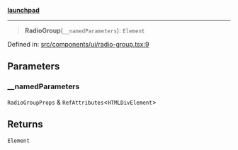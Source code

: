 [**launchpad**](index.md)

***

> **RadioGroup**(`__namedParameters`): `Element`

Defined in: [src/components/ui/radio-group.tsx:9](https://github.com/victorbratov/launchpad/blob/76a3946e066bd4867b4d8959b0de6dc2965f2137/src/components/ui/radio-group.tsx#L9)

## Parameters

### \_\_namedParameters

`RadioGroupProps` & `RefAttributes`\<`HTMLDivElement`\>

## Returns

`Element`
